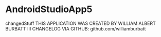 # AndroidStudioApp5
changedStuff
THIS APPLICATION WAS CREATED BY WILLIAM ALBERT BURBATT III
CHANGELOG VIA GITHUB:
github.com/williamburbatt
